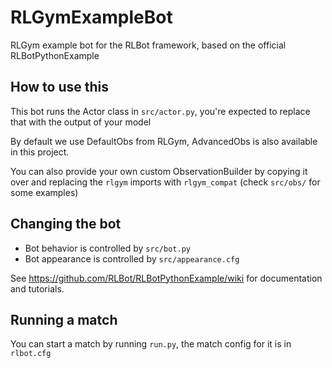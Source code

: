 # RLGymExampleBot
RLGym example bot for the RLBot framework, based on the official RLBotPythonExample

## How to use this 

This bot runs the Actor class in `src/actor.py`, you're expected to replace that with the output of your model

By default we use DefaultObs from RLGym, AdvancedObs is also available in this project. 

You can also provide your own custom ObservationBuilder by copying it over and replacing the `rlgym` imports with `rlgym_compat` (check `src/obs/` for some examples)

## Changing the bot

- Bot behavior is controlled by `src/bot.py`
- Bot appearance is controlled by `src/appearance.cfg`

See https://github.com/RLBot/RLBotPythonExample/wiki for documentation and tutorials.

## Running a match

You can start a match by running `run.py`, the match config for it is in `rlbot.cfg`
